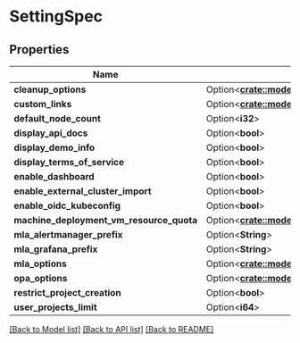 # SettingSpec

## Properties

Name | Type | Description | Notes
------------ | ------------- | ------------- | -------------
**cleanup_options** | Option<[**crate::models::CleanupOptions**](CleanupOptions.md)> |  | [optional]
**custom_links** | Option<[**crate::models::CustomLinks**](CustomLinks.md)> |  | [optional]
**default_node_count** | Option<**i32**> |  | [optional]
**display_api_docs** | Option<**bool**> |  | [optional]
**display_demo_info** | Option<**bool**> |  | [optional]
**display_terms_of_service** | Option<**bool**> |  | [optional]
**enable_dashboard** | Option<**bool**> |  | [optional]
**enable_external_cluster_import** | Option<**bool**> |  | [optional]
**enable_oidc_kubeconfig** | Option<**bool**> |  | [optional]
**machine_deployment_vm_resource_quota** | Option<[**crate::models::MachineDeploymentVmResourceQuota**](MachineDeploymentVMResourceQuota.md)> |  | [optional]
**mla_alertmanager_prefix** | Option<**String**> |  | [optional]
**mla_grafana_prefix** | Option<**String**> |  | [optional]
**mla_options** | Option<[**crate::models::MlaOptions**](MlaOptions.md)> |  | [optional]
**opa_options** | Option<[**crate::models::OpaOptions**](OpaOptions.md)> |  | [optional]
**restrict_project_creation** | Option<**bool**> |  | [optional]
**user_projects_limit** | Option<**i64**> |  | [optional]

[[Back to Model list]](../README.md#documentation-for-models) [[Back to API list]](../README.md#documentation-for-api-endpoints) [[Back to README]](../README.md)


